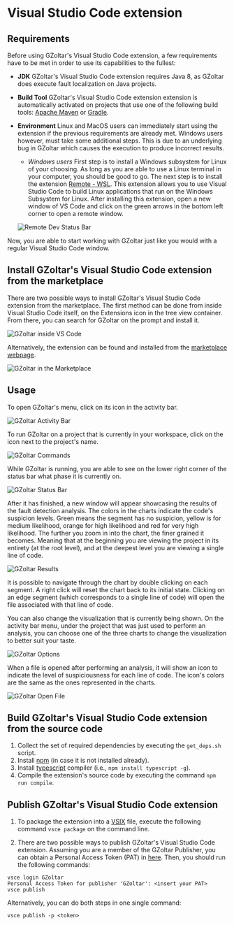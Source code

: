 # Visual Studio Code extension

## Requirements

Before using GZoltar's Visual Studio Code extension, a few requirements have to
be met in order to use its capabilities to the fullest:

- **JDK**  GZoltar's Visual Studio Code extension requires Java 8, as GZoltar
  does execute fault localization on Java projects.

- **Build Tool**  GZoltar's Visual Studio Code extension extension is
  automatically activated on projects that use one of the following build tools:
  [Apache Maven](https://maven.apache.org) or [Gradle](https://gradle.org).

- **Environment**  Linux and MacOS users can immediately start using the
  extension if the previous requirements are already met.  Windows users
  however, must take some additional steps.  This is due to an underlying bug in
  GZoltar which causes the execution to produce incorrect results.

  - *Windows users*  First step is to install a Windows subsystem for Linux of
  your choosing.  As long as you are able to use a Linux terminal in your
  computer, you should be good to go.  The next step is to install the extension
  [Remote - WSL](https://marketplace.visualstudio.com/items?itemName=ms-vscode-remote.remote-wsl).
  This extension allows you to use Visual Studio Code to build Linux
  applications that run on the Windows Subsystem for Linux.  After installing
  this extension, open a new window of VS Code and click on the green arrows in
  the bottom left corner to open a remote window.

  ![Remote Dev Status Bar](resources/docs/remote-dev-status-bar.png)

Now, you are able to start working with GZoltar just like you would with a
regular Visual Studio Code window.

## Install GZoltar's Visual Studio Code extension from the marketplace

There are two possible ways to install GZoltar's Visual Studio Code extension
from the marketplace.  The first method can be done from inside Visual Studio
Code itself, on the Extensions icon in the tree view container.  From there, you
can search for GZoltar on the prompt and install it.

![GZoltar inside VS Code](resources/docs/gzcode.png)

Alternatively, the extension can be found and installed from the
[marketplace webpage](https://marketplace.visualstudio.com/items?itemName=GZoltar.vscode-gzoltar).

![GZoltar in the Marketplace](resources/docs/gzmarket.png)

## Usage

To open GZoltar's menu, click on its icon in the activity bar.

![GZoltar Activity Bar](resources/docs/barui.png)

To run GZoltar on a project that is currently in your workspace, click on the
icon next to the project's name.

![GZoltar Commands](resources/docs/gcmds.png)

While GZoltar is running, you are able to see on the lower right corner of the
status bar what phase it is currently on.

![GZoltar Status Bar](resources/docs/statusbar.png)

After it has finished, a new window will appear showcasing the results of the
fault detection analysis.  The colors in the charts indicate the code's
suspicion levels.  Green means the segment has no suspicion, yellow is for
medium likelihood, orange for high likelihood and red for very high likelihood.
The further you zoom in into the chart, the finer grained it becomes.  Meaning
that at the beginning you are viewing the project in its entirety (at the root
level), and at the deepest level you are viewing a single line of code.

![GZoltar Results](resources/docs/result.png)

It is possible to navigate through the chart by double clicking on each segment.
A right click will reset the chart back to its initial state.  Clicking on an
edge segment (which corresponds to a single line of code) will open the file
associated with that line of code.

You can also change the visualization that is currently being shown.  On the
activity bar menu, under the project that was just used to perform an analysis,
you can choose one of the three charts to change the visualization to better
suit your taste.

![GZoltar Options](resources/docs/options.png)

When a file is opened after performing an analysis, it will show an icon to
indicate the level of suspiciousness for each line of code.  The icon's colors
are the same as the ones represented in the charts.

![GZoltar Open File](resources/docs/openfile.png)

## Build GZoltar's Visual Studio Code extension from the source code

1. Collect the set of required dependencies by executing the `get_deps.sh` script.
2. Install [npm](https://www.npmjs.com) (in case it is not installed already).
3. Install [typescript](https://www.typescriptlang.org) compiler (i.e., `npm install typescript -g`).
4. Compile the extension's source code by executing the command `npm run compile`.

## Publish GZoltar's Visual Studio Code extension

1. To package the extension into a [VSIX](https://docs.microsoft.com/en-us/visualstudio/extensibility/anatomy-of-a-vsix-package)
file, execute the following command `vsce package` on the command line.

2. There are two possible ways to publish GZoltar's Visual Studio Code extension.
Assuming you are a member of the GZoltar Publisher, you can obtain a Personal
Access Token (PAT) in [here](https://dev.azure.com).  Then, you should run the
following commands:

```
vsce login GZoltar
Personal Access Token for publisher 'GZoltar': <insert your PAT>
vsce publish
```

Alternatively, you can do both steps in one single command:

```
vsce publish -p <token>
```
